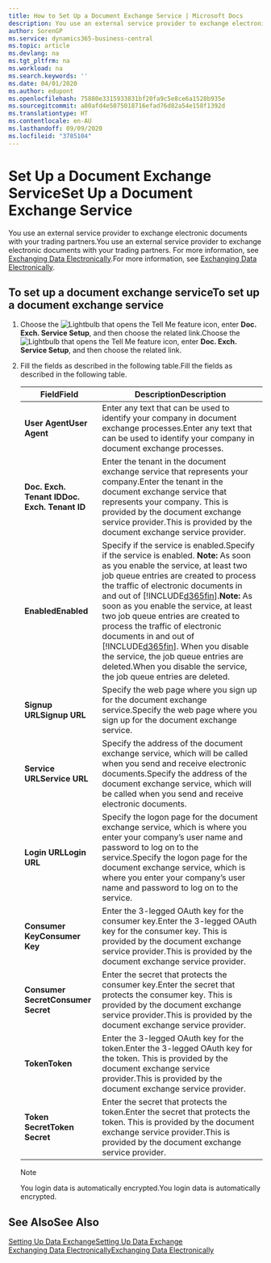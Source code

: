 ```yaml
---
title: How to Set Up a Document Exchange Service | Microsoft Docs
description: You use an external service provider to exchange electronic documents with your trading partners.
author: SorenGP
ms.service: dynamics365-business-central
ms.topic: article
ms.devlang: na
ms.tgt_pltfrm: na
ms.workload: na
ms.search.keywords: ''
ms.date: 04/01/2020
ms.author: edupont
ms.openlocfilehash: 75880e3315933831bf20fa9c5e8ce6a1528b935e
ms.sourcegitcommit: a80afd4e5075018716efad76d82a54e158f1392d
ms.translationtype: HT
ms.contentlocale: en-AU
ms.lasthandoff: 09/09/2020
ms.locfileid: "3785104"
---
```

# <a name="set-up-a-document-exchange-service"></a><span data-ttu-id="23d65-103">Set Up a Document Exchange Service</span><span class="sxs-lookup"><span data-stu-id="23d65-103">Set Up a Document Exchange Service</span></span>
<span data-ttu-id="23d65-104">You use an external service provider to exchange electronic documents with your trading partners.</span><span class="sxs-lookup"><span data-stu-id="23d65-104">You use an external service provider to exchange electronic documents with your trading partners.</span></span> <span data-ttu-id="23d65-105">For more information, see [Exchanging Data Electronically](across-data-exchange.md).</span><span class="sxs-lookup"><span data-stu-id="23d65-105">For more information, see [Exchanging Data Electronically](across-data-exchange.md).</span></span>  

## <a name="to-set-up-a-document-exchange-service"></a><span data-ttu-id="23d65-106">To set up a document exchange service</span><span class="sxs-lookup"><span data-stu-id="23d65-106">To set up a document exchange service</span></span>  
1. <span data-ttu-id="23d65-107">Choose the ![Lightbulb that opens the Tell Me feature](media/ui-search/search_small.png "Tell me what you want to do") icon, enter **Doc. Exch. Service Setup**, and then choose the related link.</span><span class="sxs-lookup"><span data-stu-id="23d65-107">Choose the ![Lightbulb that opens the Tell Me feature](media/ui-search/search_small.png "Tell me what you want to do") icon, enter **Doc. Exch. Service Setup**, and then choose the related link.</span></span>  
2. <span data-ttu-id="23d65-108">Fill the fields as described in the following table.</span><span class="sxs-lookup"><span data-stu-id="23d65-108">Fill the fields as described in the following table.</span></span>  

    |<span data-ttu-id="23d65-109">Field</span><span class="sxs-lookup"><span data-stu-id="23d65-109">Field</span></span>|<span data-ttu-id="23d65-110">Description</span><span class="sxs-lookup"><span data-stu-id="23d65-110">Description</span></span>|  
    |---------------------------------|---------------------------------------|  
    |<span data-ttu-id="23d65-111">**User Agent**</span><span class="sxs-lookup"><span data-stu-id="23d65-111">**User Agent**</span></span>|<span data-ttu-id="23d65-112">Enter any text that can be used to identify your company in document exchange processes.</span><span class="sxs-lookup"><span data-stu-id="23d65-112">Enter any text that can be used to identify your company in document exchange processes.</span></span>|  
    |<span data-ttu-id="23d65-113">**Doc. Exch. Tenant ID**</span><span class="sxs-lookup"><span data-stu-id="23d65-113">**Doc. Exch. Tenant ID**</span></span>|<span data-ttu-id="23d65-114">Enter the tenant in the document exchange service that represents your company.</span><span class="sxs-lookup"><span data-stu-id="23d65-114">Enter the tenant in the document exchange service that represents your company.</span></span> <span data-ttu-id="23d65-115">This is provided by the document exchange service provider.</span><span class="sxs-lookup"><span data-stu-id="23d65-115">This is provided by the document exchange service provider.</span></span>|  
    |<span data-ttu-id="23d65-116">**Enabled**</span><span class="sxs-lookup"><span data-stu-id="23d65-116">**Enabled**</span></span>|<span data-ttu-id="23d65-117">Specify if the service is enabled.</span><span class="sxs-lookup"><span data-stu-id="23d65-117">Specify if the service is enabled.</span></span> <span data-ttu-id="23d65-118">**Note:**  As soon as you enable the service, at least two job queue entries are created to process the traffic of electronic documents in and out of [!INCLUDE[d365fin](includes/d365fin_md.md)].</span><span class="sxs-lookup"><span data-stu-id="23d65-118">**Note:**  As soon as you enable the service, at least two job queue entries are created to process the traffic of electronic documents in and out of [!INCLUDE[d365fin](includes/d365fin_md.md)].</span></span> <span data-ttu-id="23d65-119">When you disable the service, the job queue entries are deleted.</span><span class="sxs-lookup"><span data-stu-id="23d65-119">When you disable the service, the job queue entries are deleted.</span></span>|  
    |<span data-ttu-id="23d65-120">**Signup URL**</span><span class="sxs-lookup"><span data-stu-id="23d65-120">**Signup URL**</span></span>|<span data-ttu-id="23d65-121">Specify the web page where you sign up for the document exchange service.</span><span class="sxs-lookup"><span data-stu-id="23d65-121">Specify the web page where you sign up for the document exchange service.</span></span>|  
    |<span data-ttu-id="23d65-122">**Service URL**</span><span class="sxs-lookup"><span data-stu-id="23d65-122">**Service URL**</span></span>|<span data-ttu-id="23d65-123">Specify the address of the document exchange service, which will be called when you send and receive electronic documents.</span><span class="sxs-lookup"><span data-stu-id="23d65-123">Specify the address of the document exchange service, which will be called when you send and receive electronic documents.</span></span>|  
    |<span data-ttu-id="23d65-124">**Login URL**</span><span class="sxs-lookup"><span data-stu-id="23d65-124">**Login URL**</span></span>|<span data-ttu-id="23d65-125">Specify the logon page for the document exchange service, which is where you enter your company’s user name and password to log on to the service.</span><span class="sxs-lookup"><span data-stu-id="23d65-125">Specify the logon page for the document exchange service, which is where you enter your company’s user name and password to log on to the service.</span></span>|  
    |<span data-ttu-id="23d65-126">**Consumer Key**</span><span class="sxs-lookup"><span data-stu-id="23d65-126">**Consumer Key**</span></span>|<span data-ttu-id="23d65-127">Enter the 3-legged OAuth key for the consumer key.</span><span class="sxs-lookup"><span data-stu-id="23d65-127">Enter the 3-legged OAuth key for the consumer key.</span></span> <span data-ttu-id="23d65-128">This is provided by the document exchange service provider.</span><span class="sxs-lookup"><span data-stu-id="23d65-128">This is provided by the document exchange service provider.</span></span>|  
    |<span data-ttu-id="23d65-129">**Consumer Secret**</span><span class="sxs-lookup"><span data-stu-id="23d65-129">**Consumer Secret**</span></span>|<span data-ttu-id="23d65-130">Enter the secret that protects the consumer key.</span><span class="sxs-lookup"><span data-stu-id="23d65-130">Enter the secret that protects the consumer key.</span></span> <span data-ttu-id="23d65-131">This is provided by the document exchange service provider.</span><span class="sxs-lookup"><span data-stu-id="23d65-131">This is provided by the document exchange service provider.</span></span>|  
    |<span data-ttu-id="23d65-132">**Token**</span><span class="sxs-lookup"><span data-stu-id="23d65-132">**Token**</span></span>|<span data-ttu-id="23d65-133">Enter the 3-legged OAuth key for the token.</span><span class="sxs-lookup"><span data-stu-id="23d65-133">Enter the 3-legged OAuth key for the token.</span></span> <span data-ttu-id="23d65-134">This is provided by the document exchange service provider.</span><span class="sxs-lookup"><span data-stu-id="23d65-134">This is provided by the document exchange service provider.</span></span>|  
    |<span data-ttu-id="23d65-135">**Token Secret**</span><span class="sxs-lookup"><span data-stu-id="23d65-135">**Token Secret**</span></span>|<span data-ttu-id="23d65-136">Enter the secret that protects the token.</span><span class="sxs-lookup"><span data-stu-id="23d65-136">Enter the secret that protects the token.</span></span> <span data-ttu-id="23d65-137">This is provided by the document exchange service provider.</span><span class="sxs-lookup"><span data-stu-id="23d65-137">This is provided by the document exchange service provider.</span></span>|  

    > [!NOTE]  
    > <span data-ttu-id="23d65-138">You login data is automatically encrypted.</span><span class="sxs-lookup"><span data-stu-id="23d65-138">You login data is automatically encrypted.</span></span>

## <a name="see-also"></a><span data-ttu-id="23d65-139">See Also</span><span class="sxs-lookup"><span data-stu-id="23d65-139">See Also</span></span>  
[<span data-ttu-id="23d65-140">Setting Up Data Exchange</span><span class="sxs-lookup"><span data-stu-id="23d65-140">Setting Up Data Exchange</span></span>](across-set-up-data-exchange.md)  
[<span data-ttu-id="23d65-141">Exchanging Data Electronically</span><span class="sxs-lookup"><span data-stu-id="23d65-141">Exchanging Data Electronically</span></span>](across-data-exchange.md)
